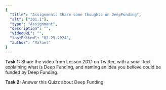 ```yaml
---
{
  "title": "Assignment: Share some thoughts on DeepFunding",
  "slt": ["201.1"],
  "type": "Assignment",
  "description": "",
  "videoURL": "",
  "lastEdited": "02-23-2024",
  "author": "Rafael"
}
---
```


**Task 1:** Share the video from Lesson 201.1 on Twitter, with a small text explaining what is Deep Funding, and naming an idea you believe could be funded by Deep Funding.

**Task 2:** Answer this Quizz about Deep Funding
